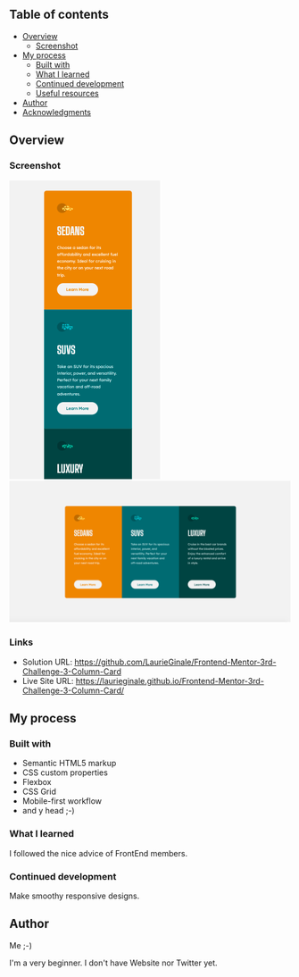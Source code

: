 
## Table of contents

- [Overview](#overview)
  - [Screenshot](#screenshot)
- [My process](#my-process)
  - [Built with](#built-with)
  - [What I learned](#what-i-learned)
  - [Continued development](#continued-development)
  - [Useful resources](#useful-resources)
- [Author](#author)
- [Acknowledgments](#acknowledgments)



## Overview

### Screenshot

![](./images/screenshot-mobile.png)
![](./images/screenshot-desktop.png)

### Links

- Solution URL: https://github.com/LaurieGinale/Frontend-Mentor-3rd-Challenge-3-Column-Card
- Live Site URL:  https://laurieginale.github.io/Frontend-Mentor-3rd-Challenge-3-Column-Card/

## My process

### Built with

- Semantic HTML5 markup
- CSS custom properties
- Flexbox
- CSS Grid
- Mobile-first workflow
- and y head ;-) 

### What I learned

I followed the nice advice of FrontEnd members.

### Continued development

Make smoothy responsive designs. 


## Author

Me ;-)

I'm a very beginner. I don't have Website nor Twitter yet. 
